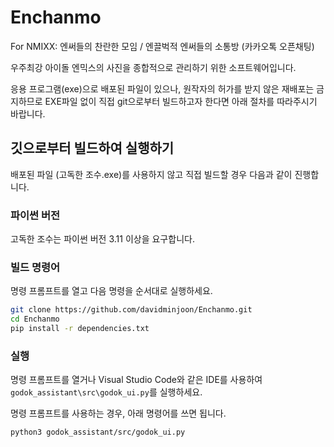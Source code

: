 # Enchanmo

For NMIXX: 엔써들의 찬란한 모임 / 엔끌벅적 엔써들의 소통방 (카카오톡 오픈채팅)

우주최강 아이돌 엔믹스의 사진을 종합적으로 관리하기 위한 소프트웨어입니다.

응용 프로그램(exe)으로 배포된 파일이 있으나, 원작자의 허가를 받지 않은 재배포는 금지하므로
EXE파일 없이 직접 git으로부터 빌드하고자 한다면 아래 절차를 따라주시기 바랍니다.

## 깃으로부터 빌드하여 실행하기
배포된 파일 (고독한 조수.exe)를 사용하지 않고 직접 빌드할 경우 다음과 같이 진행합니다.
### 파이썬 버전
고독한 조수는 파이썬 버전 3.11 이상을 요구합니다.
### 빌드 명령어
명령 프롬프트를 열고 다음 명령을 순서대로 실행하세요.
```bash
git clone https://github.com/davidminjoon/Enchanmo.git
cd Enchanmo
pip install -r dependencies.txt
```
### 실행
명령 프롬프트를 열거나 Visual Studio Code와 같은 IDE를 사용하여 ``godok_assistant\src\godok_ui.py``를 실행하세요.

명령 프롬프트를 사용하는 경우, 아래 명령어를 쓰면 됩니다.
```bash
python3 godok_assistant/src/godok_ui.py
```
